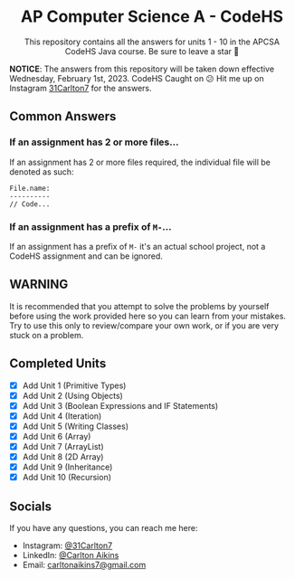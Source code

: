 <h1 align="center">AP Computer Science A - CodeHS</h1><p align="center">This repository contains all the answers for units 1 - 10 in the APCSA CodeHS Java course. Be sure to leave a star 🌟</p>

**NOTICE**: The answers from this repository will be taken down effective Wednesday, February 1st, 2023. CodeHS Caught on 😕 Hit me up on Instagram [31Carlton7](https://www.instagram.com/31carlton7) for the answers.
## Common Answers

### If an assignment has 2 or more files...

If an assignment has 2 or more files required, the individual file will be denoted as such:

```
File.name:
----------
// Code...
```

### If an assignment has a prefix of `M-`...

If an assignment has a prefix of `M-` it's an actual school project, not a CodeHS assignment and can be ignored.

## WARNING

It is recommended that you attempt to solve the problems by yourself before using the work provided here so you can learn from your mistakes. Try to use this only to review/compare your own work, or if you are very stuck on a problem.

## Completed Units

- [x] Add Unit 1 (Primitive Types)
- [x] Add Unit 2 (Using Objects)
- [x] Add Unit 3 (Boolean Expressions and IF Statements)
- [x] Add Unit 4 (Iteration)
- [x] Add Unit 5 (Writing Classes)
- [x] Add Unit 6 (Array)
- [x] Add Unit 7 (ArrayList)
- [x] Add Unit 8 (2D Array)
- [x] Add Unit 9 (Inheritance)
- [x] Add Unit 10 (Recursion)

## Socials

If you have any questions, you can reach me here:

- Instagram: [@31Carlton7](https://www.instagram.com/31carlton7/)
- LinkedIn: [@Carlton Aikins](https://www.linkedin.com/in/carlton-aikins-a34a14226/)
- Email: carltonaikins7@gmail.com
